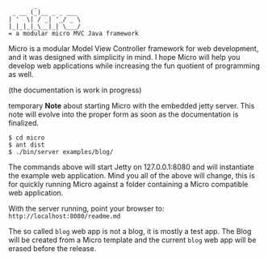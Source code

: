            _
     _ __ (_)__ _ _ ___
    | '  \| / _| '_/ _ \
    |_|_|_|_\__|_| \___/
    = a modular micro MVC Java framework

Micro is a modular Model View Controller framework for web development, and it was designed with simplicity in mind. I hope Micro will help you develop web applications while increasing the fun quotient of programming as well.

(the documentation is work in progress)

temporary **Note** about starting Micro with the embedded jetty server. This note will evolve into the proper form as soon as the documentation is finalized.

    $ cd micro
    $ ant dist
    $ ./bin/server examples/blog/

The commands above will start Jetty on 127.0.0.1:8080 and will instantiate the example web application. Mind you all of the above will change, this is for quickly running Micro against a folder containing a Micro compatible web application.   

With the server running, point your browser to: `http://localhost:8080/readme.md`

The so called `blog` web app is not a blog, it is mostly a test app. The Blog will be created from a Micro template and the current `blog` web app will be erased before the release.
